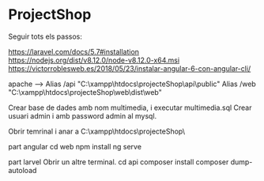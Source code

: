 # ProjectShop

Seguir tots els passos:

https://laravel.com/docs/5.7#installation
https://nodejs.org/dist/v8.12.0/node-v8.12.0-x64.msi
https://victorroblesweb.es/2018/05/23/instalar-angular-6-con-angular-cli/

apache  --> Alias /api "C:\xampp\htdocs\projecteShop\api\public"
			Alias /web "C:\xampp\htdocs\projecteShop\web\dist\web"
			
Crear base de dades amb nom multimedia, i executar multimedia.sql
Crear usuari admin i amb password admin al mysql.

Obrir temrinal i anar a C:\xampp\htdocs\projecteShop\

part angular
	cd web
	npm install
	ng serve

part larvel
	Obrir un altre terminal.
	cd api
	composer install
	composer dump-autoload
